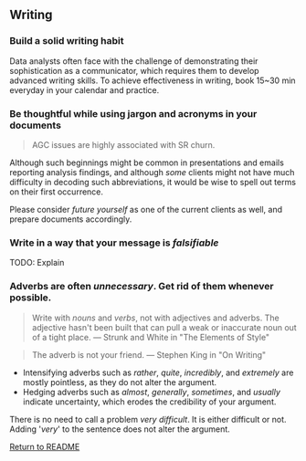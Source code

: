 ## Writing

### Build a solid writing habit
Data analysts often face with the challenge of demonstrating their sophistication as a communicator, which requires them to develop advanced writing skills. To achieve effectiveness in writing, book 15~30 min everyday in your calendar and practice.

### Be thoughtful while using jargon and acronyms in your documents
> AGC issues are highly associated with SR churn.

Although such beginnings might be common in presentations and emails reporting analysis findings, and although _some_ clients might not have much difficulty in decoding such abbreviations, it would be wise to spell out terms on their first occurrence.

Please consider _future yourself_ as one of the current clients as well, and prepare documents accordingly.

### Write in a way that your message is _falsifiable_
TODO: Explain

### Adverbs are often _unnecessary_. Get rid of them whenever possible.
> Write with _nouns_ and _verbs_, not with adjectives and adverbs. The adjective hasn't been built that can pull a weak or inaccurate noun out of a tight place. — Strunk and White in "The Elements of Style"

> The adverb is not your friend. — Stephen King in "On Writing"

* Intensifying adverbs such as _rather_, _quite_, _incredibly_, and _extremely_ are mostly pointless, as they do not alter the argument.
* Hedging adverbs such as _almost_, _generally_, _sometimes_, and _usually_ indicate uncertainty, which erodes the credibility of your argument.

There is no need to call a problem _very difficult_. It is either difficult or not. Adding '_very_' to the sentence does not alter the argument.

[Return to README](https://github.com/srctaha/recipes-for-data-analysis/blob/master/README.md)
